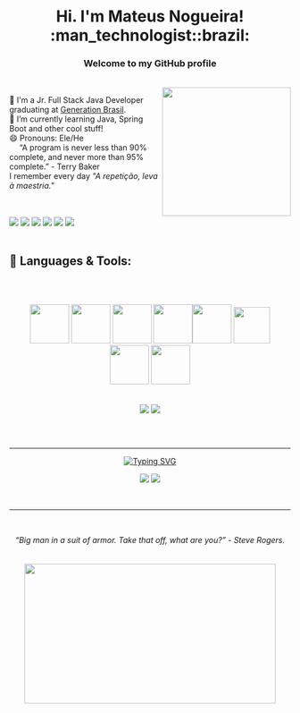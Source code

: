 <h1 align="center">
Hi. I'm Mateus Nogueira! :man_technologist::brazil:
</h1><h3 align="center">
Welcome to my GitHub profile
</h3>
<br>
<img align="right" src="https://media.giphy.com/media/PaB0GTtttzn2ch0vdT/giphy.gif" width="230" height="230"/>

🔭 I'm a Jr. Full Stack Java Developer graduating at <a href="https://brazil.generation.org/" target="_blank">Generation Brasil</a>.
</br>
🌱 I’m currently learning Java, Spring Boot and other cool stuff!
</br>
😄 Pronouns: Ele/He
</br>
<img src="https://www.emojiall.com/images/60/emojitwo/269b.png?ezimgfmt=rs:60x60/rscb2/ng:webp/ngcb2" width="14" height="14"/> “A program is never less than 90% complete, and never more than 95% complete.” - Terry Baker
</br>
I remember every day <em>"A repetição, leva à maestria."</em>
<br><br><br>

![](https://img.shields.io/badge/OS-Linux-informational?style=flat&logo=Linux&logoColor=white&color=7d00ff)
![](https://img.shields.io/badge/Tools-Docker-informational?style=flat&logo=Docker&logoColor=white&color=7d00ff)
![](https://img.shields.io/badge/Editor-IntelliJ_IDEA-informational?style=flat&logo=IntelliJIDEA&logoColor=white&color=7d00ff)
![](https://img.shields.io/badge/Tools-Spring_Boot-informational?style=flat&logo=SpringBoot&logoColor=white&color=7d00ff)
![](https://img.shields.io/badge/Shell-Bash-informational?style=flat&logo=GNUBash&logoColor=white&color=7d00ff)
![](https://img.shields.io/badge/Editor-Vim-informational?style=flat&logo=Vim&logoColor=white&color=7d00ff)
<br><br>

## :rocket: Languages & Tools:
<br><br>
<div align="center">
<img src="https://cdn.jsdelivr.net/gh/devicons/devicon/icons/c/c-original.svg" width="70" height="70"/> <img src="https://cdn.jsdelivr.net/gh/devicons/devicon/icons/java/java-original-wordmark.svg" width="70" height="70"/> <img src="https://cdn.jsdelivr.net/gh/devicons/devicon/icons/mysql/mysql-original-wordmark.svg" width="70" height="70"/> <img src="https://cdn.jsdelivr.net/gh/devicons/devicon/icons/spring/spring-original-wordmark.svg" width="70" height="70"><img src="https://cdn.jsdelivr.net/gh/devicons/devicon/icons/html5/html5-original-wordmark.svg" height="70" height="70"/> <img src="https://cdn.jsdelivr.net/gh/devicons/devicon/icons/javascript/javascript-original.svg" width="65" height="65"/> <img src="https://cdn.jsdelivr.net/gh/devicons/devicon/icons/css3/css3-original-wordmark.svg" width="70" height="70"/> <img src="https://cdn.jsdelivr.net/gh/devicons/devicon/icons/react/react-original-wordmark.svg" width="70" height="70"/>
<br><br>

<img align="center" src="https://github-readme-stats.vercel.app/api/?username=nogran&border_color=000000&repo=github-readme-stats" />&nbsp;<img align="center" src="https://github-readme-stats.vercel.app/api/top-langs/?username=nogran&border_color=000000&layout=compact" />

</div></br><br>

------------------

<div align="center">

[![Typing SVG](https://readme-typing-svg.herokuapp.com?width=650&height=100&lines=Thanks+for+visiting+my+profile%2C+see+you+next+time!;Let's+get+connected)](https://git.io/typing-svg)

<!-- ## :heart: Let's get connected: <img align="top" src="https://media.giphy.com/media/CVgswLRgV3nqw/giphy.gif" height= "30" width="30"/> -->

[![](https://img.shields.io/badge/-mateusnog95@gmail.com-red?style=flat-square&logo=Gmail&logoColor=white&color=ea4335&labelColor=ea4335)](mailto:mateusnog95@gmail.com?subject=Hello%20World)
[![](https://img.shields.io/badge/LinkedIn-/mateusnog95-blue?style=flat-square&logo=LinkedIn&logoColor=white&color=0a66c2&labelColor=0a66c2)](https://www.linkedin.com/in/mateusnog95/)

<br></div>

------------------

<br>

<div align="center">

<em>“Big man in a suit of armor. Take that off, what are you?” - Steve Rogers.</em>
<br><br><br>
<img src="https://quotes.mirrorreview.com/wp-content/uploads/2021/03/6.jpg" height="250" width="450"/>

</div>
<!--
**nogran/nogran** is a ✨ _special_ ✨ repository because its `README.md` (this file) appears on your GitHub profile.

Here are some ideas to get you started:

- 🔭 I’m currently working on ...
- 🌱 I’m currently learning ...
- 👯 I’m looking to collaborate on ...
- 🤔 I’m looking for help with ...
- 💬 Ask me about ...
- 📫 How to reach me: ...
- 😄 Pronouns: ...
- ⚡ Fun fact: ...
-->
